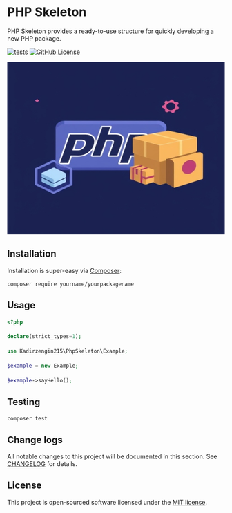 # PHP Skeleton

PHP Skeleton provides a ready-to-use structure for quickly developing a new PHP package.

[![tests](https://github.com/kadirzengin215/php-skeleton/actions/workflows/tests.yml/badge.svg)](https://github.com/kadirzengin215/php-skeleton/actions/workflows/tests.yml)
[![GitHub License](https://img.shields.io/github/license/kadirzengin215/php-skeleton)
](LICENSE)

<p align="center">
    <img src="docs/php-skeleton.jpeg" alt="PHP Skeleton" width="1000" height="400">
</p>

## Installation

Installation is super-easy via [Composer](https://getcomposer.org/):

```shell
composer require yourname/yourpackagename
```

## Usage

```php
<?php

declare(strict_types=1);

use Kadirzengin215\PhpSkeleton\Example;

$example = new Example;

$example->sayHello();
```

## Testing

```shell
composer test
```

## Change logs

All notable changes to this project will be documented in this section. See [CHANGELOG](CHANGELOG.md) for details.

## License

This project is open-sourced software licensed under the [MIT license](LICENSE).
